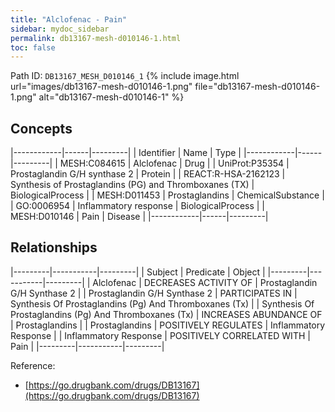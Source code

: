 ```yaml
---
title: "Alclofenac - Pain"
sidebar: mydoc_sidebar
permalink: db13167-mesh-d010146-1.html
toc: false 
---
```



Path ID: `DB13167_MESH_D010146_1`
{% include image.html url="images/db13167-mesh-d010146-1.png" file="db13167-mesh-d010146-1.png" alt="db13167-mesh-d010146-1" %}

## Concepts

|------------|------|---------|
| Identifier | Name | Type    |
|------------|------|---------|
| MESH:C084615 | Alclofenac | Drug |
| UniProt:P35354 | Prostaglandin G/H synthase 2 | Protein |
| REACT:R-HSA-2162123 | Synthesis of Prostaglandins (PG) and Thromboxanes (TX) | BiologicalProcess |
| MESH:D011453 | Prostaglandins | ChemicalSubstance |
| GO:0006954 | Inflammatory response | BiologicalProcess |
| MESH:D010146 | Pain | Disease |
|------------|------|---------|

## Relationships

|---------|-----------|---------|
| Subject | Predicate | Object  |
|---------|-----------|---------|
| Alclofenac | DECREASES ACTIVITY OF | Prostaglandin G/H Synthase 2 |
| Prostaglandin G/H Synthase 2 | PARTICIPATES IN | Synthesis Of Prostaglandins (Pg) And Thromboxanes (Tx) |
| Synthesis Of Prostaglandins (Pg) And Thromboxanes (Tx) | INCREASES ABUNDANCE OF | Prostaglandins |
| Prostaglandins | POSITIVELY REGULATES | Inflammatory Response |
| Inflammatory Response | POSITIVELY CORRELATED WITH | Pain |
|---------|-----------|---------|

Reference: 
  - [https://go.drugbank.com/drugs/DB13167](https://go.drugbank.com/drugs/DB13167)
